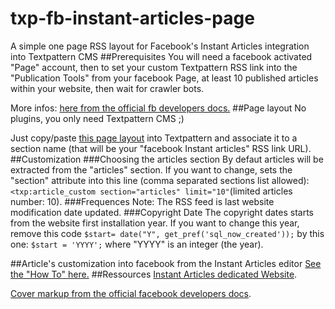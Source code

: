 # txp-fb-instant-articles-page
A simple one page RSS layout for Facebook's Instant Articles integration into Textpattern CMS
##Prerequisites
You will need a facebook activated "Page" account, then to set your custom Textpattern RSS link into the "Publication Tools" from your facebook Page, at least 10 published articles within your website, then wait for crawler bots.

More infos: [here from the official fb developers docs.](https://developers.facebook.com/docs/instant-articles/publishing/setup-rss-feed)
##Page layout
No plugins, you only need Textpattern CMS ;)

Just copy/paste [this page layout](https://github.com/cara-tm/txp-fb-instant-articles-page/blob/master/page) into Textpattern and associate it to a section name (that will be your "facebook Instant articles" RSS link URL).
##Customization
###Choosing the articles section
By defaut articles will be extracted from the "articles" section. If you want to change, sets the "section" attribute into this line (comma separated sections list allowed): `<txp:article_custom section="articles" limit="10"`(limited articles number: 10).
###Frequences
Note: The RSS feed is last website modification date updated. 
###Copyright Date
The copyright dates starts from the website first installation year. If you want to change this year, remove this code `$start= date("Y", get_pref('sql_now_created'));` by this one: `$start = 'YYYY';` where "YYYY" is an integer (the year).

##Article's customization into facebook from the Instant Articles editor
[See the "How To" here.](https://developers.facebook.com/docs/instant-articles/guides/format-overview)
##Ressources
[Instant Articles dedicated Website](https://instantarticles.fb.com/).

[Cover markup from the official facebook developers docs](https://developers.facebook.com/docs/instant-articles/reference/cover).
